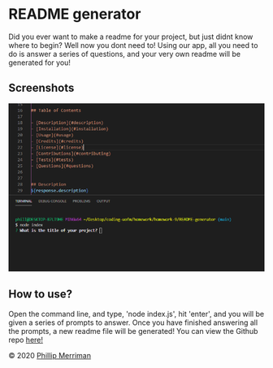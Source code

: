 # README generator
Did you ever want to make a readme for your project, but just didnt know where to begin? Well now you dont need to! Using our app, all you need to do is answer a series of questions, and your very own readme will be generated for you!
 
## Screenshots
![What it looks like](image/readmegenerator.PNG)

## How to use?
Open the command line, and type, 'node index.js', hit 'enter', and you will be given a series of prompts to answer. Once you have finished answering all the prompts, a new readme file will be generated! You can view the Github repo [here!](https://github.com/phillipmerriman/README-generator)

© 2020 [Phillip Merriman](https://github.com/phillipmerriman)